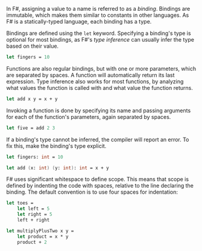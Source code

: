In F#, assigning a value to a name is referred to as a _binding_. Bindings are immutable, which makes them similar to constants in other languages. As F# is a statically-typed language, each binding has a type.

Bindings are defined using the `let` keyword. Specifying a binding's type is optional for most bindings, as F#'s _type inference_ can usually infer the type based on their value.

```fsharp
let fingers = 10
```

Functions are also regular bindings, but with one or more parameters, which are separated by spaces. A function will automatically return its last expression. Type inference also works for most functions, by analyzing what values the function is called with and what value the function returns.

```fsharp
let add x y = x + y
```

Invoking a function is done by specifying its name and passing arguments for each of the function's parameters, again separated by spaces.

```fsharp
let five = add 2 3
```

If a binding's type cannot be inferred, the compiler will report an error. To fix this, make the binding's type explicit.

```fsharp
let fingers: int = 10

let add (x: int) (y: int): int = x + y
```

F# uses significant whitespace to define scope. This means that scope is defined by indenting the code with spaces, relative to the line declaring the binding. The default convention is to use four spaces for indentation:

```fsharp
let toes =
    let left = 5
    let right = 5
    left + right

let multiplyPlusTwo x y =
    let product = x * y
    product + 2
```

